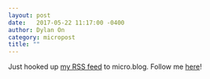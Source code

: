 ```yaml
---
layout: post
date:   2017-05-22 11:17:00 -0400
author: Dylan On
category: micropost
title: ""
---
```


Just hooked up [my RSS feed](https://dylanon.com/feed.xml) to micro.blog. Follow me [here](https://micro.blog/dylanon)!